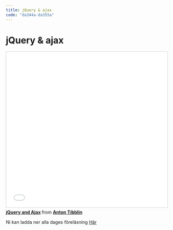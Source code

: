 ```yaml
---
title: jQuery & ajax
code: "da344a-da355a"
---
```


# jQuery & ajax

<iframe src="//www.slideshare.net/slideshow/embed_code/key/D0mMboszTlnYCm" width="595" height="485" frameborder="0" marginwidth="0" marginheight="0" scrolling="no" style="border:1px solid #CCC; border-width:1px; margin-bottom:5px; max-width: 100%;" allowfullscreen> </iframe> <div style="margin-bottom:5px"> <strong> <a href="//www.slideshare.net/AntonTibblin/jquery-and-ajax" title="jQuery and Ajax" target="_blank">jQuery and Ajax</a> </strong> from <strong><a target="_blank" href="//www.slideshare.net/AntonTibblin">Anton Tibblin</a></strong> </div>

Ni kan ladda ner alla dages föreläsning [Här](9.pdf)
